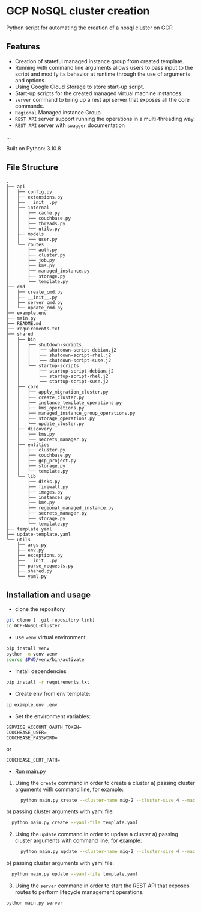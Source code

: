 # GCP NoSQL cluster creation
Python script for automating the creation of a nosql cluster on GCP. 

## Features
- Creation of stateful managed instance group from created template.
- Running with command line arguments allows users to pass input to the script and modify its behavior at runtime through the use of arguments and options.
- Using Google Cloud Storage to store start-up script.
- Start-up scripts for the created managed virtual machine instances. 
- `server` command to bring up a rest api server that exposes all the core commands. 
- `Regional` Managed instance Group. 
- `REST API` server support running the operations in a multi-threading way. 
- `REST API` server with `swagger` documentation

...


Built on Python: 3.10.8



## File Structure 
```
.
├── api
│   ├── config.py
│   ├── extensions.py
│   ├── __init__.py
│   ├── internal
│   │   ├── cache.py
│   │   ├── couchbase.py
│   │   ├── threads.py
│   │   └── utils.py
│   ├── models
│   │   └── user.py
│   └── routes
│       ├── auth.py
│       ├── cluster.py
│       ├── job.py
│       ├── kms.py
│       ├── managed_instance.py
│       ├── storage.py
│       └── template.py
├── cmd
│   ├── create_cmd.py
│   ├── __init__.py
│   ├── server_cmd.py
│   └── update_cmd.py
├── example.env
├── main.py
├── README.md
├── requirements.txt
├── shared
│   ├── bin
│   │   ├── shutdown-scripts
│   │   │   ├── shutdown-script-debian.j2
│   │   │   ├── shutdown-script-rhel.j2
│   │   │   └── shutdown-script-suse.j2
│   │   └── startup-scripts
│   │       ├── startup-script-debian.j2
│   │       ├── startup-script-rhel.j2
│   │       └── startup-script-suse.j2
│   ├── core
│   │   ├── apply_migration_cluster.py
│   │   ├── create_cluster.py
│   │   ├── instance_template_operations.py
│   │   ├── kms_operations.py
│   │   ├── managed_instance_group_operations.py
│   │   ├── storage_operations.py
│   │   └── update_cluster.py
│   ├── discovery
│   │   ├── kms.py
│   │   └── secrets_manager.py
│   ├── entities
│   │   ├── cluster.py
│   │   ├── couchbase.py
│   │   ├── gcp_project.py
│   │   ├── storage.py
│   │   └── template.py
│   └── lib
│       ├── disks.py
│       ├── firewall.py
│       ├── images.py
│       ├── instances.py
│       ├── kms.py
│       ├── regional_managed_instance.py
│       ├── secrets_manager.py
│       ├── storage.py
│       └── template.py
├── template.yaml
├── update-template.yaml
└── utils
    ├── args.py
    ├── env.py
    ├── exceptions.py
    ├── __init__.py
    ├── parse_requests.py
    ├── shared.py
    └── yaml.py
```

## Installation and usage
- clone the repository
```bash
git clone [ .git repository link]
cd GCP-NoSQL-Cluster
```

- use `venv` virtual environment
```bash
pip install venv
python -m venv venv
source $PWD/venv/bin/activate
```

- Install dependencies
```bash
pip install -r requirements.txt
```

- Create env from env template:
```bash
cp example.env .env 
```
- Set the environment variables:
```
SERVICE_ACCOUNT_OAUTH_TOKEN=
COUCHBASE_USER=
COUCHBASE_PASSWORD=
```
or 
```
COUCHBASE_CERT_PATH=
```

- Run main.py
1) Using the `create` command in order to create a cluster 
  a)  passing cluster arguments with command line, for example: 
    ```bash
      python main.py create --cluster-name mig-2 --cluster-size 4 --machine-type e2-micro --image-project debian-cloud --image-family debian-11 --disk-type pd-standard --disk-size 10
    ```

  b) passing cluster arguments with yaml file:
  ```bash
    python main.py create --yaml-file template.yaml
  ```

2) Using the `update` command in order to update a cluster 
  a)  passing cluster arguments with command line, for example: 
    ```bash
      python main.py update --cluster-name mig-2 --cluster-size 4 --machine-type e2-micro --image-project debian-cloud --image-family debian-11 --disk-type pd-standard --disk-size 10
    ```

  b) passing cluster arguments with yaml file:
  ```bash
    python main.py update --yaml-file template.yaml
  ```

3) Using the `server` command in order to start the REST API that exposes routes to perform lifecycle management operations. 
  ```bash
  python main.py server
  ```

